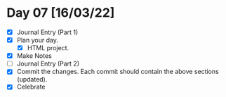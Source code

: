 # Day 07 [16/03/22]

- [x] Journal Entry (Part 1)
- [x] Plan your day.
  - [x] HTML project.
- [x] Make Notes
- [ ] Journal Entry (Part 2)
- [x] Commit the changes. Each commit should contain the above sections (updated).
- [x] Celebrate
<!-- [x] to tick -->
